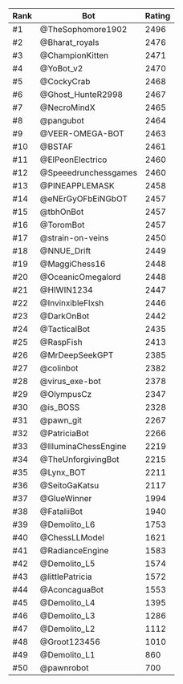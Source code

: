 Rank|Bot|Rating
---|---|---
#1|@TheSophomore1902|2496
#2|@Bharat_royals|2476
#3|@ChampionKitten|2471
#4|@YoBot_v2|2470
#5|@CockyCrab|2468
#6|@Ghost_HunteR2998|2467
#7|@NecroMindX|2465
#8|@pangubot|2464
#9|@VEER-OMEGA-BOT|2463
#10|@BSTAF|2461
#11|@ElPeonElectrico|2460
#12|@Speeedrunchessgames|2460
#13|@PINEAPPLEMASK|2458
#14|@eNErGyOFbEiNGbOT|2457
#15|@tbhOnBot|2457
#16|@ToromBot|2457
#17|@strain-on-veins|2450
#18|@NNUE_Drift|2449
#19|@MaggiChess16|2448
#20|@OceanicOmegalord|2448
#21|@HIWIN1234|2447
#22|@InvinxibleFlxsh|2446
#23|@DarkOnBot|2442
#24|@TacticalBot|2435
#25|@RaspFish|2413
#26|@MrDeepSeekGPT|2385
#27|@colinbot|2382
#28|@virus_exe-bot|2378
#29|@OlympusCz|2347
#30|@is_BOSS|2328
#31|@pawn_git|2267
#32|@PatriciaBot|2266
#33|@IlluminaChessEngine|2219
#34|@TheUnforgivingBot|2215
#35|@Lynx_BOT|2211
#36|@SeitoGaKatsu|2117
#37|@GlueWinner|1994
#38|@FataliiBot|1940
#39|@Demolito_L6|1753
#40|@ChessLLModel|1621
#41|@RadianceEngine|1583
#42|@Demolito_L5|1574
#43|@littlePatricia|1572
#44|@AconcaguaBot|1553
#45|@Demolito_L4|1395
#46|@Demolito_L3|1286
#47|@Demolito_L2|1112
#48|@Groot123456|1010
#49|@Demolito_L1|860
#50|@pawnrobot|700
